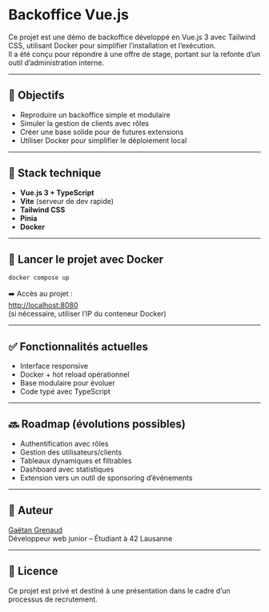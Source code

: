 # Backoffice Vue.js

Ce projet est une démo de backoffice développé en Vue.js 3 avec Tailwind CSS, utilisant Docker pour simplifier l’installation et l’exécution.  
Il a été conçu pour répondre à une offre de stage, portant sur la refonte d’un outil d’administration interne.

---

## 🚀 Objectifs

- Reproduire un backoffice simple et modulaire
- Simuler la gestion de clients avec rôles
- Créer une base solide pour de futures extensions
- Utiliser Docker pour simplifier le déploiement local

---

## 🧱 Stack technique

- **Vue.js 3 + TypeScript**
- **Vite** (serveur de dev rapide)
- **Tailwind CSS**
- **Pinia**
- **Docker**

---

## 🐳 Lancer le projet avec Docker

```bash
docker compose up
```

➡️ Accès au projet :  
[http://localhost:8080](http://localhost:8080)  
(si nécessaire, utiliser l’IP du conteneur Docker)

---

## ✅ Fonctionnalités actuelles

- Interface responsive
- Docker + hot reload opérationnel
- Base modulaire pour évoluer
- Code typé avec TypeScript

---

## 🔜 Roadmap (évolutions possibles)

- Authentification avec rôles
- Gestion des utilisateurs/clients
- Tableaux dynamiques et filtrables
- Dashboard avec statistiques
- Extension vers un outil de sponsoring d’événements

---

## 👤 Auteur

[Gaëtan Grenaud](https://github.com/ton-username)  
Développeur web junior – Étudiant à 42 Lausanne

---

## 📝 Licence

Ce projet est privé et destiné à une présentation dans le cadre d’un processus de recrutement.
